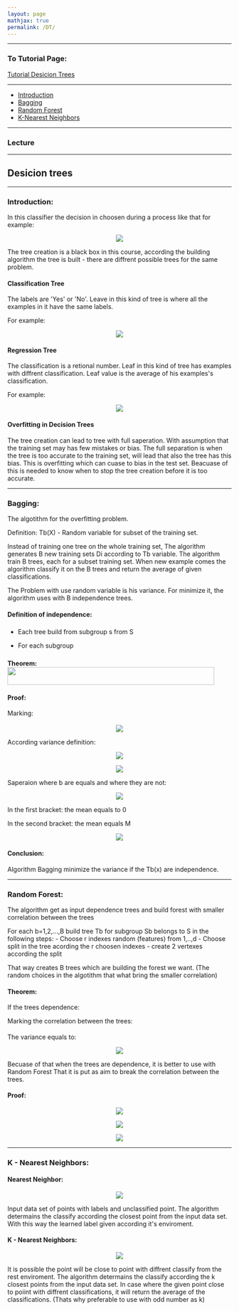 ```yaml
---
layout: page
mathjax: true
permalink: /DT/
---
```


<hr />

### To Tutorial Page:
  <div class="materials-item">
      <a href="https://talbl.github.io/C096411/HTDT">
        Tutorial Desicion Trees
      </a>
    </div>

<hr />

- [Introduction](#Introduction)
- [Bagging](#Bagging)
- [Random Forest](#RandomForest)
- [K-Nearest Neighbors](#KNN)

<hr />

### Lecture

<hr />

## Desicion trees

<a name='Introduction'></a>

<hr />

### Introduction:

In this classifier the decision in choosen during a process like that for example:
<p align="center">
	<img src="/C096411/image/less7/Capture2.gif" align="middle">
</p>

The tree creation is a black box in this course, according the building algorithm the tree is built - there are diffrent possible trees for the same problem.

#### Classification Tree

The labels are 'Yes' or 'No'.
Leave in this kind of tree is where all the examples in it have the same labels.

For example:
<p align="center">
	<img src="/C096411/image/less7/Capture2.gif" align="middle">
</p>

#### Regression Tree

The classification is a retional number.
Leaf in this kind of tree has examples with diffrent classification.
Leaf value is the average of his examples's classification.

For example:
<p align="center">
	<img src="/C096411/image/less7/Capture3.gif" align="middle">
</p>

#### Overfitting in Decision Trees

The tree creation can lead to tree with full saperation.
With assumption that the training set may has few mistakes or bias.
The full separation is when the tree is too accurate to the training set, will lead that also the tree has this bias.
This is overfitting which can cuase to bias in the test set.
Beacuase of this is needed to know when to stop the tree creation before it is too accurate.


<a name='Bagging'></a>

<hr />

### Bagging:

The algotithm for the overfitting problem.

Definition:
Tb(X) - Random variable for subset of the training set.

Instead of training one tree on the whole training set, The algorithm generates B new training sets Di according to Tb variable.
The algorithm train B trees, each for a subset training set.
When new example comes the algorithm classify it on the B trees and return the average of given classifications.

The Problem with use random variable is his variance.
For minimize it, the algorithm uses with B independence trees.

#### Definition of independence: <img src="/C096411/image/less7/8.svg" align="middle" width="87.3035pt" height="13.4589pt"/>

- Each tree build from subgroup s from S

- For each subgroup <img src="/C096411/image/less7/11.svg" align="middle" width="64.4434pt" height="13.8652pt"/>

#### Theorem: <img src="/C096411/image/less7/1.svg" align="middle" width="464.909pt" height="39.6042pt"/>

#### Proof:

Marking: <img src="/C096411/image/less7/2.svg" align="middle" width="71.6905pt" height="14.4388pt"/>

<p align="center">
	<img src="/C096411/image/less7/3.svg" align="middle">
</p>

According variance definition:

<p align="center">
	<img src="/C096411/image/less7/3_1.svg" align="middle">
</p>

<p align="center">
	<img src="/C096411/image/less7/4.svg" align="middle">
</p>

Saperaion where b are equals and where they are not:

<p align="center">
	<img src="/C096411/image/less7/5.svg" align="middle">
</p>


In the first bracket: the mean equals to 0 

In the second bracket: the mean equals M

<p align="center">
	<img src="/C096411/image/less7/6.svg" align="middle">
</p>

#### Conclusion:
Algorithm Bagging minimize the variance if the Tb(x) are independence.


<a name='RandomForest'></a>

<hr />

### Random Forest:
The algorithm get as input dependence trees and build forest with smaller correlation between the trees

For each b=1,2,...,B build tree Tb for subgroup Sb belongs to S in the following steps:
	- Choose r indexes random (features) from 1,..,d
	- Choose split in the tree acording the r choosen indexes
	- create 2 vertexes according the split
	
That way creates B trees which are building the forest we want.
(The random choices in the algotithm that what bring the smaller correlation)

#### Theorem:
If the trees dependence:

Marking the correlation between the trees: <img src="/C096411/image/less7/12.svg" align="middle" width="194.083pt" height="14.7249pt"/>

The variance equals to:

<p align="center">
	<img src="/C096411/image/less7/13.svg" align="middle">
</p>

Becuase of that when the trees are dependence, it is better to use with Random Forest
That it is put as aim to break the correlation between the trees.

#### Proof:

<p align="center">
	<img src="/C096411/image/less7/18.svg" align="middle">
</p>

<p align="center">
	<img src="/C096411/image/less7/18_1.svg" align="middle">
</p>

<p align="center">
	<img src="/C096411/image/less7/19.svg" align="middle">
</p>

<a name='KNN'></a>

<hr />

### K - Nearest Neighbors:

#### Nearest Neighbor:

</p>
<p align="center">
	<img src="/C096411/image/less7/Capture.gif" align="middle">
</p>

Input data set of points with labels and unclassified point.
The algorithm determains the classify according the closest point from the input data set.
With this way the learned label given according it's enviroment.

#### K - Nearest Neighbors:

</p>
<p align="center">
	<img src="/C096411/image/less7/Capture1.gif" align="middle">
</p>

It is possible the point will be close to point with diffrent classify from the rest enviroment.
The algorithm determains the classify according the k closest points from the input data set.
In case where the given point close to poiint with diffrent classifications, it will return the average of the classifications.
(Thats why preferable to use with odd number as k)

